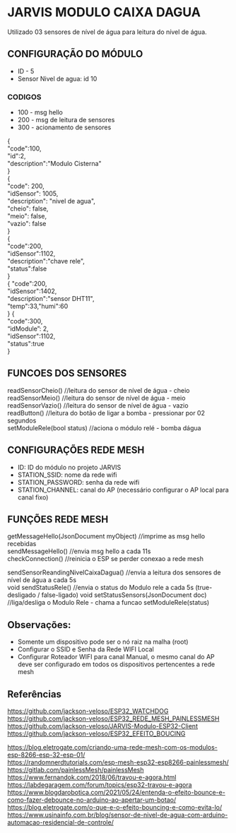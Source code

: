 
# JARVIS MODULO CAIXA DAGUA

Utilizado 03 sensores de nível de água para leitura do nível de água.

## CONFIGURAÇÃO DO MÓDULO
- ID - 5  
- Sensor Nivel de agua: id 10

### CODIGOS
- 100 - msg hello
- 200 - msg de leitura de sensores
- 300 - acionamento de sensores

{  
    "code":100,  
    "id":2,  
    "description":"Modulo Cisterna"  
}  
{  
    "code": 200,  
    "idSensor": 1005,  
    "description": "nivel de agua",  
    "cheio": false,  
    "meio": false,  
    "vazio": false  
}  
{  
    "code":200,  
    "idSensor":1102,  
    "description":"chave rele",  
    "status":false  
}  
{
    "code":200,  
    "idSensor":1402,  
    "description":"sensor DHT11",  
    "temp":33,"humi":60  
}
{  
    "code":300,  
    “idModule”: 2,  
    "idSensor":1102,  
    "status":true  
} 


## FUNCOES DOS SENSORES
readSensorCheio()  //leitura do sensor de nível de água - cheio  
readSensorMeio()  //leitura do sensor de nível de água - meio  
readSensorVazio()  //leitura do sensor de nível de água - vazio    
readButton()  //leitura do botão de ligar a bomba - pressionar por 02 segundos  
setModuleRele(bool status)  //aciona o módulo relé - bomba dágua  

## CONFIGURAÇÕES REDE MESH
- ID: ID do módulo no projeto JARVIS  
- STATION_SSID: nome da rede wifi  
- STATION_PASSWORD: senha da rede wifi  
- STATION_CHANNEL: canal do AP (necessário configurar o AP local para canal fixo)  

## FUNÇÕES REDE MESH
getMessageHello(JsonDocument myObject)  //imprime as msg hello recebidas  
sendMessageHello()  //envia msg hello a cada 11s  
checkConnection()  //reinicia o ESP se perder conexao a rede mesh  

sendSensorReandingNivelCaixaDagua()  //envia a leitura dos sensores de nível de água a cada 5s  
void sendStatusRele()  //envia o status do Modulo rele a cada 5s (true-desligado / false-ligado)
void setStatusSensors(JsonDocument doc)  //liga/desliga o Modulo Rele - chama a funcao setModuleRele(status)

## Observações:
- Somente um dispositivo pode ser o nó raiz na malha (root)  
- Configurar o SSID e Senha da Rede WIFI Local
- Configurar Roteador WIFI para canal Manual, o mesmo canal do AP deve ser configurado em todos os dispositivos pertencentes a rede mesh

## Referências
https://github.com/jackson-veloso/ESP32_WATCHDOG  
https://github.com/jackson-veloso/ESP32_REDE_MESH_PAINLESSMESH  
https://github.com/jackson-veloso/JARVIS-Modulo-ESP32-Client  
https://github.com/jackson-veloso/ESP32_EFEITO_BOUCING  

https://blog.eletrogate.com/criando-uma-rede-mesh-com-os-modulos-esp-8266-esp-32-esp-01/  
https://randomnerdtutorials.com/esp-mesh-esp32-esp8266-painlessmesh/  
https://gitlab.com/painlessMesh/painlessMesh  
https://www.fernandok.com/2018/06/travou-e-agora.html  
https://labdegaragem.com/forum/topics/esp32-travou-e-agora  
https://www.blogdarobotica.com/2021/05/24/entenda-o-efeito-bounce-e-como-fazer-debounce-no-arduino-ao-apertar-um-botao/  
https://blog.eletrogate.com/o-que-e-o-efeito-bouncing-e-como-evita-lo/  
https://www.usinainfo.com.br/blog/sensor-de-nivel-de-agua-com-arduino-automacao-residencial-de-controle/  
